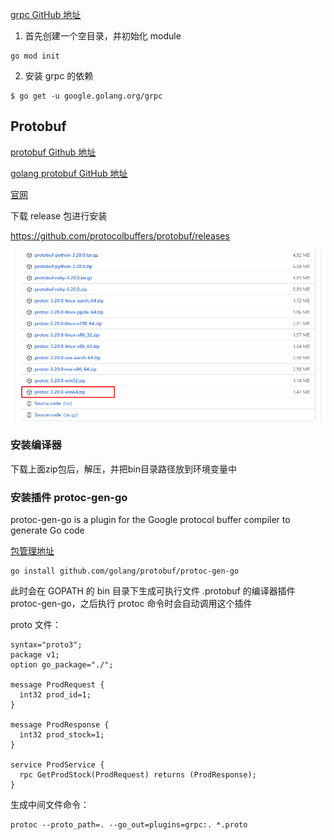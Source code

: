 [grpc GitHub 地址](https://github.com/grpc/grpc-go)

1. 首先创建一个空目录，并初始化 module

```
go mod init
```

2. 安装 grpc 的依赖

```
$ go get -u google.golang.org/grpc
```

## Protobuf

[protobuf Github 地址](https://github.com/protocolbuffers/protobuf)

[golang protobuf GitHub 地址](https://github.com/golang/protobuf)

[官网](https://developers.google.cn/protocol-buffers)

下载 release 包进行安装

https://github.com/protocolbuffers/protobuf/releases

![1648693337445](assets/1648693337445.png)

### 安装编译器

下载上面zip包后，解压，并把bin目录路径放到环境变量中

### 安装插件 protoc-gen-go

protoc-gen-go is a plugin for the Google protocol buffer compiler to generate Go code

[包管理地址](https://pkg.go.dev/github.com/golang/protobuf/protoc-gen-go)

```
go install github.com/golang/protobuf/protoc-gen-go
```

此时会在 GOPATH 的 bin 目录下生成可执行文件 .protobuf 的编译器插件 protoc-gen-go，之后执行 protoc 命令时会自动调用这个插件

proto 文件：

```
syntax="proto3";
package v1;
option go_package="./";

message ProdRequest {
  int32 prod_id=1;
}

message ProdResponse {
  int32 prod_stock=1;
}

service ProdService {
  rpc GetProdStock(ProdRequest) returns (ProdResponse);
}
```

生成中间文件命令：

```
protoc --proto_path=. --go_out=plugins=grpc:. *.proto
```

